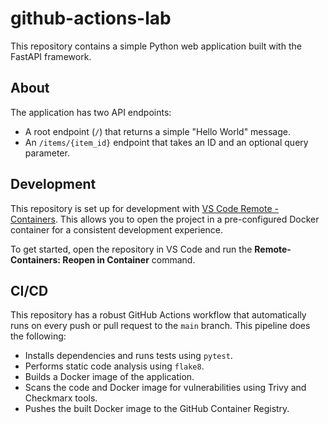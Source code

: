 # github-actions-lab

This repository contains a simple Python web application built with the FastAPI framework.

## About

The application has two API endpoints:

*   A root endpoint (`/`) that returns a simple "Hello World" message.
*   An `/items/{item_id}` endpoint that takes an ID and an optional query parameter.

## Development

This repository is set up for development with [VS Code Remote - Containers](https://code.visualstudio.com/docs/remote/containers). This allows you to open the project in a pre-configured Docker container for a consistent development experience.

To get started, open the repository in VS Code and run the **Remote-Containers: Reopen in Container** command.

## CI/CD

This repository has a robust GitHub Actions workflow that automatically runs on every push or pull request to the `main` branch. This pipeline does the following:

*   Installs dependencies and runs tests using `pytest`.
*   Performs static code analysis using `flake8`.
*   Builds a Docker image of the application.
*   Scans the code and Docker image for vulnerabilities using Trivy and Checkmarx tools.
*   Pushes the built Docker image to the GitHub Container Registry.
